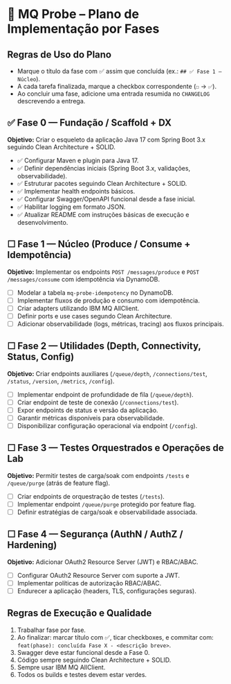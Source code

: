 # 🧭 MQ Probe – Plano de Implementação por Fases

## Regras de Uso do Plano
- Marque o título da fase com ✅ assim que concluída (ex.: `## ✅ Fase 1 — Núcleo`).
- A cada tarefa finalizada, marque a checkbox correspondente (`☐` → `✅`).
- Ao concluir uma fase, adicione uma entrada resumida no `CHANGELOG` descrevendo a entrega.

## ✅ Fase 0 — Fundação / Scaffold + DX
**Objetivo:** Criar o esqueleto da aplicação Java 17 com Spring Boot 3.x seguindo Clean Architecture + SOLID.

- ✅ Configurar Maven e plugin para Java 17.
- ✅ Definir dependências iniciais (Spring Boot 3.x, validações, observabilidade).
- ✅ Estruturar pacotes seguindo Clean Architecture + SOLID.
- ✅ Implementar health endpoints básicos.
- ✅ Configurar Swagger/OpenAPI funcional desde a fase inicial.
- ✅ Habilitar logging em formato JSON.
- ✅ Atualizar README com instruções básicas de execução e desenvolvimento.

## ☐ Fase 1 — Núcleo (Produce / Consume + Idempotência)
**Objetivo:** Implementar os endpoints `POST /messages/produce` e `POST /messages/consume` com idempotência via DynamoDB.

- ☐ Modelar a tabela `mq-probe-idempotency` no DynamoDB.
- ☐ Implementar fluxos de produção e consumo com idempotência.
- ☐ Criar adapters utilizando IBM MQ AllClient.
- ☐ Definir ports e use cases segundo Clean Architecture.
- ☐ Adicionar observabilidade (logs, métricas, tracing) aos fluxos principais.

## ☐ Fase 2 — Utilidades (Depth, Connectivity, Status, Config)
**Objetivo:** Criar endpoints auxiliares (`/queue/depth`, `/connections/test`, `/status`, `/version`, `/metrics`, `/config`).

- ☐ Implementar endpoint de profundidade de fila (`/queue/depth`).
- ☐ Criar endpoint de teste de conexão (`/connections/test`).
- ☐ Expor endpoints de status e versão da aplicação.
- ☐ Garantir métricas disponíveis para observabilidade.
- ☐ Disponibilizar configuração operacional via endpoint (`/config`).

## ☐ Fase 3 — Testes Orquestrados e Operações de Lab
**Objetivo:** Permitir testes de carga/soak com endpoints `/tests` e `/queue/purge` (atrás de feature flag).

- ☐ Criar endpoints de orquestração de testes (`/tests`).
- ☐ Implementar endpoint `/queue/purge` protegido por feature flag.
- ☐ Definir estratégias de carga/soak e observabilidade associada.

## ☐ Fase 4 — Segurança (AuthN / AuthZ / Hardening)
**Objetivo:** Adicionar OAuth2 Resource Server (JWT) e RBAC/ABAC.

- ☐ Configurar OAuth2 Resource Server com suporte a JWT.
- ☐ Implementar políticas de autorização RBAC/ABAC.
- ☐ Endurecer a aplicação (headers, TLS, configurações seguras).

## Regras de Execução e Qualidade
1. Trabalhar fase por fase.
2. Ao finalizar: marcar título com ✅, ticar checkboxes, e commitar com: `feat(phase): concluída Fase X - <descrição breve>`.
3. Swagger deve estar funcional desde a Fase 0.
4. Código sempre seguindo Clean Architecture + SOLID.
5. Sempre usar IBM MQ AllClient.
6. Todos os builds e testes devem estar verdes.
